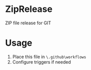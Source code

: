 # ZipRelease
ZIP file release for GIT

# Usage
1. Place this file in `\.github\workflows`
2. Configure triggers if needed
